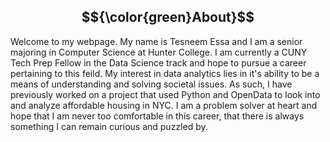 ## $${\color{green}About}$$
Welcome to my webpage. My name is Tesneem Essa and I am a senior majoring in Computer Science at Hunter College. I am currently a CUNY Tech Prep Fellow in the Data Science track and hope to pursue a career pertaining to this feild. My interest in data analytics lies in it's ability to be a means of understanding and solving societal issues. As such, I have previously worked on a project that used Python and OpenData to look into and analyze affordable housing in NYC. I am a problem solver at heart and hope that I am never too comfortable in this career, that there is always something I can remain curious and puzzled by. 
